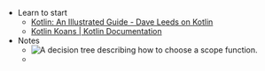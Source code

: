 - Learn to start
	- [Kotlin: An Illustrated Guide - Dave Leeds on Kotlin](https://typealias.com/start/)
	- [Kotlin Koans | Kotlin Documentation](https://kotlinlang.org/docs/koans.html)
- Notes
	- ![A decision tree describing how to choose a scope function.](https://typealias.com/img/start/scopes-and-scope-functions/scope-function-flow-chart.png)
	-